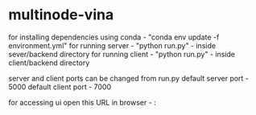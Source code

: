 # multinode-vina
for installing dependencies using conda - "conda env update -f environment.yml"
for running server - "python run.py" - inside sever/backend directory
for running client - "python run.py" - inside client/backend directory

server and client ports can be changed from run.py
default server port - 5000
default client port - 7000

for accessing ui open this URL in browser - <ip-address>:<client-port>
